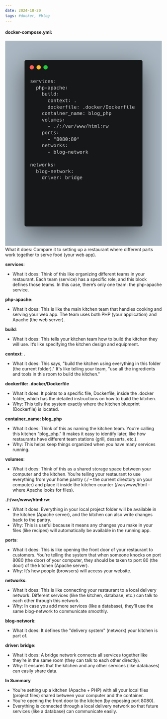```yaml
---
date: 2024-10-20
tags: #docker, #blog
---
```

####  **docker-compose.yml**:
![My Image](/assets/images/docker-compose.png)
What it does:
Compare it to setting up a restaurant where different parts work together to serve food (your web app).

**services**:

- What it does:
  Think of this like organizing different teams in your restaurant. Each team (service) has a specific role, and this block defines those teams. In this case, there’s only one team: the php-apache service.

**php-apache**:

- What it does:
  This is like the main kitchen team that handles cooking and serving your web app. The team uses both PHP (your application) and Apache (the web server).

**build**:

- What it does:
  This tells your kitchen team how to build the kitchen they will use. It’s like specifying the kitchen design and equipment.

**context**: .

- What it does:
  This says, "build the kitchen using everything in this folder (the current folder)." It's like telling your team, "use all the ingredients and tools in this room to build the kitchen."

**dockerfile: .docker/Dockerfile**

- What it does:
  It points to a specific file, Dockerfile, inside the .docker folder, which has the detailed instructions on how to build the kitchen.
- Why:
  This tells the system exactly where the kitchen blueprint (Dockerfile) is located.

**container_name: blog_php**

- What it does:
  Think of this as naming the kitchen team. You’re calling this kitchen "blog_php." It makes it easy to identify later, like how restaurants have different team stations (grill, desserts, etc.).
- Why:
  This helps keep things organized when you have many services running.

**volumes**:

- What it does:
  Think of this as a shared storage space between your computer and the kitchen. You’re telling your restaurant to use everything from your home pantry (./ – the current directory on your computer) and place it inside the kitchen counter (/var/www/html – where Apache looks for files).

**./:/var/www/html:rw**:
- What it does:
  Everything in your local project folder will be available in the kitchen (Apache server), and the kitchen can also write changes back to the pantry.
- Why:
  This is useful because it means any changes you make in your files (like recipes) will automatically be available in the running app.

**ports**:

- What it does:
  This is like opening the front door of your restaurant to customers. You're telling the system that when someone knocks on port 8080 (the door) of your computer, they should be taken to port 80 (the door) of the kitchen (Apache server).
- Why:
  It’s how people (browsers) will access your website.

**networks**:

- What it does:
  This is like connecting your restaurant to a local delivery network. Different services (like the kitchen, database, etc.) can talk to each other through this network.
- Why:
  In case you add more services (like a database), they’ll use the same blog-network to communicate smoothly.

**blog-network**:

- What it does:
  It defines the "delivery system" (network) your kitchen is part of.

**driver: bridge**:
- What it does:
  A bridge network connects all services together like they’re in the same room (they can talk to each other directly).
- Why:
  It ensures that the kitchen and any other services (like databases) can easily share data.

**In Summary**

- You're setting up a kitchen (Apache + PHP) with all your local files (project files) shared between your computer and the container.
- You're opening the front door to the kitchen (by exposing port 8080).
- Everything is connected through a local delivery network so that future services (like a database) can communicate easily.
